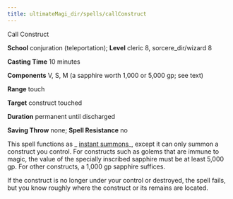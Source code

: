 ```yaml
---
title: ultimateMagi_dir/spells/callConstruct
---
```

Call Construct

**School** conjuration (teleportation); **Level** cleric 8, sorcere_dir/wizard 8

**Casting Time** 10 minutes

**Components** V, S, M (a sapphire worth 1,000 or 5,000 gp; see text)

**Range** touch

**Target** construct touched

**Duration** permanent until discharged

**Saving Throw** none; **Spell Resistance** no

This spell functions as _ [instant summons](spells/instantSummons#_instant-summons)_, except it can only summon a construct you control. For constructs such as golems that are immune to magic, the value of the specially inscribed sapphire must be at least 5,000 gp. For other constructs, a 1,000 gp sapphire suffices.

If the construct is no longer under your control or destroyed, the spell fails, but you know roughly where the construct or its remains are located.

